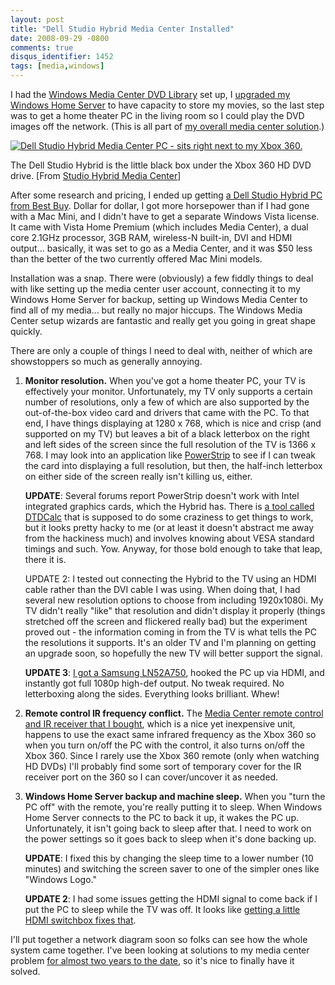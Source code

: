 ```yaml
---
layout: post
title: "Dell Studio Hybrid Media Center Installed"
date: 2008-09-29 -0800
comments: true
disqus_identifier: 1452
tags: [media,windows]
---
```

I had the [Windows Media Center DVD
Library](/archive/2008/09/12/how-to-set-up-a-dvd-library-in-windows-media.aspx)
set up, I [upgraded my Windows Home
Server](/archive/2008/09/28/home-server-upgrades.aspx) to have capacity
to store my movies, so the last step was to get a home theater PC in the
living room so I could play the DVD images off the network. (This is all
part of [my overall media center
solution](/archive/2008/09/30/overview-of-my-media-center-solution.aspx).)

[![Dell Studio Hybrid Media Center PC - sits right next to my Xbox 360.](http://lh5.ggpht.com/travis.illig/SOEN0gV1hBI/AAAAAAAAAmE/sV3_UA3DvJg/s144/IMG00187.jpg)](http://picasaweb.google.com/lh/photo/6FVVob_6yHJv-rHbtV3N8g)

The Dell Studio Hybrid is the little black box under the Xbox 360 HD DVD drive. [From [Studio Hybrid Media Center](http://picasaweb.google.com/travis.illig/StudioHybridMediaCenter)]

After some research and pricing, I ended up getting [a Dell Studio
Hybrid PC from Best
Buy](http://www.bestbuy.com/site/olspage.jsp?skuId=8977823&lp=1&type=product&cp=1&id=1218004381499).
Dollar for dollar, I got more horsepower than if I had gone with a Mac
Mini, and I didn't have to get a separate Windows Vista license. It came
with Vista Home Premium (which includes Media Center), a dual core
2.1GHz processor, 3GB RAM, wireless-N built-in, DVI and HDMI output...
basically, it was set to go as a Media Center, and it was $50 less than
the better of the two currently offered Mac Mini models.

Installation was a snap. There were (obviously) a few fiddly things to
deal with like setting up the media center user account, connecting it
to my Windows Home Server for backup, setting up Windows Media Center to
find all of my media... but really no major hiccups. The Windows Media
Center setup wizards are fantastic and really get you going in great
shape quickly.

There are only a couple of things I need to deal with, neither of which
are showstoppers so much as generally annoying.

1. **Monitor resolution.** When you've got a home theater PC, your TV
    is effectively your monitor. Unfortunately, my TV only supports a
    certain number of resolutions, only a few of which are also
    supported by the out-of-the-box video card and drivers that came
    with the PC. To that end, I have things displaying at 1280 x 768,
    which is nice and crisp (and supported on my TV) but leaves a bit of
    a black letterbox on the right and left sides of the screen since
    the full resolution of the TV is 1366 x 768. I may look into an
    application like
    [PowerStrip](http://www.entechtaiwan.com/util/ps.shtm) to see if I
    can tweak the card into displaying a full resolution, but then, the
    half-inch letterbox on either side of the screen really isn't
    killing us, either.

     **UPDATE**: Several forums report PowerStrip doesn't work with
    Intel integrated graphics cards, which the Hybrid has. There is [a
    tool called
    DTDCalc](http://www.clevertec.co.uk/productsfree.htm#dtdcalc) that
    is supposed to do some craziness to get things to work, but it looks
    pretty hacky to me (or at least it doesn't abstract me away from the
    hackiness much) and involves knowing about VESA standard timings and
    such. Yow. Anyway, for those bold enough to take that leap, there it
    is.

     UPDATE 2: I tested out connecting the Hybrid to the TV using an
    HDMI cable rather than the DVI cable I was using. When doing that, I
    had several new resolution options to choose from including
    1920x1080i. My TV didn't really "like" that resolution and didn't
    display it properly (things stretched off the screen and flickered
    really bad) but the experiment proved out - the information coming
    in from the TV is what tells the PC the resolutions it supports.
    It's an older TV and I'm planning on getting an upgrade soon, so
    hopefully the new TV will better support the signal.

     **UPDATE 3**: [I got a Samsung
    LN52A750](/archive/2009/02/18/samsung-ln52a750-52-lcd-tv-fan-freaking-tastic.aspx),
    hooked the PC up via HDMI, and instantly got full 1080p high-def
    output. No tweak required. No letterboxing along the sides.
    Everything looks brilliant. Whew!
2. **Remote control IR frequency conflict.** The [Media Center remote
    control and IR receiver that I
    bought](http://www.newegg.com/Product/Product.aspx?Item=N82E16880121004),
    which is a nice yet inexpensive unit, happens to use the exact same
    infrared frequency as the Xbox 360 so when you turn on/off the PC
    with the control, it also turns on/off the Xbox 360. Since I rarely
    use the Xbox 360 remote (only when watching HD DVDs) I'll probably
    find some sort of temporary cover for the IR receiver port on the
    360 so I can cover/uncover it as needed.
3. **Windows Home Server backup and machine sleep.** When you "turn the
    PC off" with the remote, you're really putting it to sleep. When
    Windows Home Server connects to the PC to back it up, it wakes the
    PC up. Unfortunately, it isn't going back to sleep after that. I
    need to work on the power settings so it goes back to sleep when
    it's done backing up.

     **UPDATE**: I fixed this by changing the sleep time to a lower
    number (10 minutes) and switching the screen saver to one of the
    simpler ones like "Windows Logo."

     **UPDATE 2**: I had some issues getting the HDMI signal to come
    back if I put the PC to sleep while the TV was off. It looks
    like [getting a little HDMI switchbox fixes
    that](/archive/2009/04/05/solution-to-dell-studio-hybrid-hdmi-sleep-problems.aspx).

I'll put together a network diagram soon so folks can see how the whole
system came together. I've been looking at solutions to my media center
problem [for almost two years to the
date](http://paraesthesia.com/archive/2006/09/18/dvd-iso-via-mediaportal.aspx),
so it's nice to finally have it solved.
